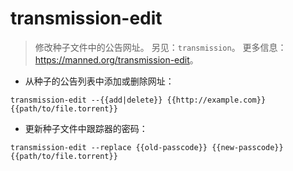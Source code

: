 # transmission-edit

> 修改种子文件中的公告网址。
> 另见：`transmission`。
> 更多信息：<https://manned.org/transmission-edit>。

- 从种子的公告列表中添加或删除网址：

`transmission-edit --{{add|delete}} {{http://example.com}} {{path/to/file.torrent}}`

- 更新种子文件中跟踪器的密码：

`transmission-edit --replace {{old-passcode}} {{new-passcode}} {{path/to/file.torrent}}`